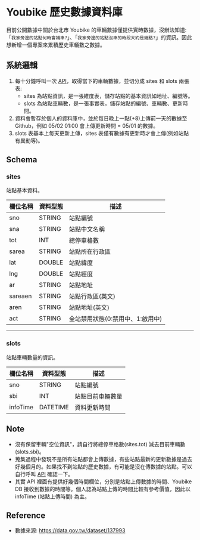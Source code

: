 # Youbike 歷史數據資料庫
目前公開數據中關於台北市 Youbike 的車輛數據僅提供實時數據，沒辦法知道:「`我家旁邊的站點何時會補車?`」、「`我家旁邊的站點沒車的時段大約是幾點?`」的資訊。因此想新增一個專案來累積歷史車輛數之數據。

## 系統邏輯
1. 每十分鐘呼叫一次 [API](https://tcgbusfs.blob.core.windows.net/dotapp/youbike/v2/youbike_immediate.json)，取得當下的車輛數據，並切分成 sites 和 slots 兩張表:
   - sites 為站點資訊，是一張維度表，儲存站點的基本資訊如地址、編號等。
   - slots 為站點車輛數，是一張事實表，儲存站點的編號、車輛數、更新時間。
2. 資料會暫存於個人的資料庫中，並於每日晚上一點(+8)上傳前一天的數據至 Github，例如 05/02 01:00 會上傳更新時間 = 05/01 的數據。
3. slots 表基本上每天更新上傳，sites 表僅有數據有更新時才會上傳(例如站點有異動等)。

## Schema

### sites
站點基本資料。

| 欄位名稱 | 資料型態 | 描述     |
|----------|----------|----------|
| sno      | STRING   | 站點編號         |
| sna      | STRING   |  站點中文名稱        |
| tot      | INT      | 總停車格數         |
| sarea    | STRING   |  站點所在行政區        |
| lat      | DOUBLE   | 站點緯度         |
| lng      | DOUBLE   | 站點經度         |
| ar       | STRING   |  站點地址        |
| sareaen  | STRING   |  站點行政區(英文)        |
| aren     | STRING   | 站點地址(英文)         |
| act      | STRING   |  全站禁用狀態(0:禁用中、1:啟用中)        |
---

### slots
站點車輛數量的資訊。

| 欄位名稱 | 資料型態 | 描述     |
|----------|----------|----------|
| sno      | STRING   | 站點編號         |
| sbi      | INT   |  站點目前車輛數量        |
| infoTime      | DATETIME      | 資料更新時間         


## Note
- 沒有保留車輛"空位資訊"，請自行將總停車格數(sites.tot) 減去目前車輛數 (slots.sbi)。
- 蒐集過程中發現不是所有站點都會上傳數據，有些站點最新的更新數據是過去好幾個月的。如果找不到站點的歷史數據，有可能是沒在傳數據的站點。可以自行呼叫 [API](https://tcgbusfs.blob.core.windows.net/dotapp/youbike/v2/youbike_immediate.json) 確認一下。
- 其實 API 裡面有提供好幾個時間欄位，分別是站點上傳數據的時間、Youbike DB 接收到數據的時間等。個人認為站點上傳的時間比較有參考價值，因此以 infoTime (站點上傳時間) 為主。

## Reference
- 數據來源: https://data.gov.tw/dataset/137993
